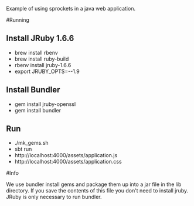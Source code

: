 Example of using sprockets in a java web application.

#Running

## Install JRuby 1.6.6

- brew install rbenv
- brew install ruby-build
- rbenv install jruby-1.6.6
- export JRUBY_OPTS=--1.9

## Install Bundler
- gem install jruby-openssl
- gem install bundler

## Run
- ./mk_gems.sh
- sbt run
- http://localhost:4000/assets/application.js
- http://localhost:4000/assets/application.css

#Info

We use bundler install gems and package them up into a jar file in the lib directory. If you save the contents of this
file you don't need to install jruby. JRuby is only necessary to run bundler.